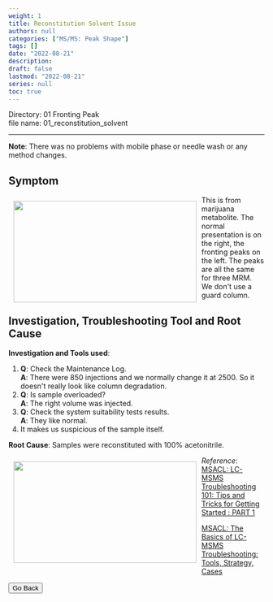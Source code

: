 ```yaml
---
weight: 1
title: Reconstitution Solvent Issue
authors: null
categories: ["MS/MS: Peak Shape"]
tags: []
date: "2022-08-21"
description:  
draft: false
lastmod: "2022-08-21"
series: null
toc: true
---
```

Directory: 01 Fronting Peak  
file name: 01_reconstitution_solvent  


<!--more-->
---

<b>Note</b>: There was no problems with mobile phase or needle wash or any method changes.  

## Symptom
<div class = "row">
<img width ="360" height= "200" src = "/docs/images/Screenshot 2022-08-18 221057.png" style ="float: left" HSPACE="10" VSPACE="10"/>
This is from marijuana metabolite.  The normal presentation is on the right, the fronting peaks on the left.  The peaks are all the same for three MRM. 
We don't use a guard column.  

</div>

## Investigation, Troubleshooting Tool and Root Cause

<b>Investigation and Tools used</b>:  
1) <b>Q</b>: Check the Maintenance Log.   
<b>A</b>: There were 850 injections and we normally change it at 2500. So it doesn't really look like column degradation.   
2) <b>Q</b>: Is sample overloaded?   
<b>A</b>: The right volume was injected.  
3) <b>Q</b>: Check the system suitability tests results.    
<b>A</b>: They like normal.  
4) It makes us suspicious of the sample itself. 

<b>Root Cause</b>: Samples were reconstituted with 100% acetonitrile.

<div class = "row">
<img width ="360" height= "200" src = "/docs/images/Screenshot 2022-08-18 221237.png" style ="float: left" HSPACE="10" VSPACE="10"/>
</div>

*Reference*:  
[MSACL: LC-MSMS Troubleshooting 101: Tips and Tricks for Getting Started : PART 1](https://www.msacl.org/index.php?header=Learning_Center&tab=Video_Library&subtab=Search_Video_Library)    

[MSACL: The Basics of LC-MSMS Troubleshooting: Tools, Strategy, Cases](https://www.msacl.org/index.php?header=Learning_Center&tab=Video_Library&subtab=Search_Video_Library)  

<button class="button" onclick="history.back()">Go Back</button>